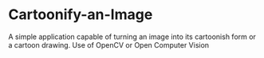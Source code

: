 # Cartoonify-an-Image
A simple application capable of turning an image into its cartoonish form or a cartoon drawing.
Use of OpenCV or Open Computer Vision
